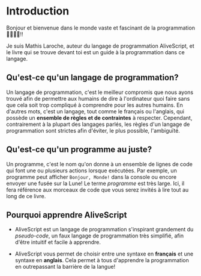 # Introduction

Bonjour et bienvenue dans le monde vaste et fascinant de la programmation 👨‍💻👩‍💻!!

Je suis Mathis Laroche, auteur du langage de
programmation AliveScript, et le livre qui se trouve devant toi est un guide à la programmation dans ce langage.

## Qu'est-ce qu'un langage de programmation?

Un langage de programmation, c'est le meilleur compromis que nous ayons trouvé afin de permettre aux humains de dire à
l'ordinateur quoi faire sans que cela soit trop compliqué à comprendre pour les autres humains. En d'autres mots,
c'est un langage, tout comme le français ou l'anglais, qui possède un **ensemble de règles et de contraintes** à
respecter. Cependant, contrairement à la plupart des langages parlés, les règles d'un langage de programmation sont
strictes afin d'éviter, le plus possible, l'ambiguïté.

## Qu'est-ce qu'un programme au juste?

Un programme, c'est le nom qu'on donne à un ensemble de lignes de code qui font une ou plusieurs actions
lorsque exécutées. Par exemple, un programme peut afficher `Bonjour, Monde!` dans la console ou encore envoyer une fusée
sur la Lune! Le terme _programme_ est très large. Ici, il fera référence aux morceaux de code que vous serez invités à
lire tout au long de ce livre.

## Pourquoi apprendre AliveScript

* AliveScript est un langage de programmation s'inspirant grandement du *pseudo-code*, un faux langage de programmation
  très simplifié, afin d'être intuitif et facile à apprendre.

* AliveScript vous permet de choisir entre une syntaxe en **français** et une syntaxe en **anglais**. Cela permet à tous
  d'apprendre la programmation en outrepassant la barrière de la langue!

<!--
## Les mots clefs

AliveScript possède un ensemble de mots réservés (appelés *mots clefs*) qui ne
peuvent pas être utilisés en dehors du contexte dans lequel ils sont définis.
La liste des *mots clefs* d'AliveScript se trouve à l'[Annexe A](annexe/mots_clefs.md).
-->

